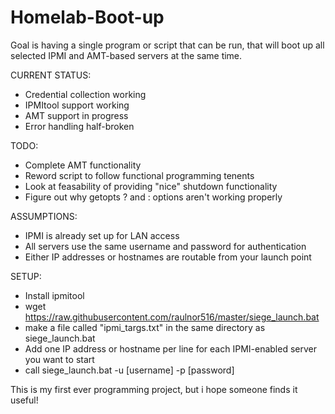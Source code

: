 # Homelab-Boot-up

Goal is having a single program or script that can be run, that will boot up all selected IPMI and AMT-based servers at the same time.

CURRENT STATUS:
 - Credential collection working
 - IPMItool support working
 - AMT support in progress
 - Error handling half-broken

TODO:
 - Complete AMT functionality
 - Reword script to follow functional programming tenents
 - Look at feasability of providing "nice" shutdown functionality
 - Figure out why getopts ? and : options aren't working properly
 
ASSUMPTIONS:
 - IPMI is already set up for LAN access
 - All servers use the same username and password for authentication
 - Either IP addresses or hostnames are routable from your launch point
 
SETUP:
 - Install ipmitool
 - wget https://raw.githubusercontent.com/raulnor516/master/siege_launch.bat
 - make a file called "ipmi_targs.txt" in the same directory as siege_launch.bat
 - Add one IP address or hostname per line for each IPMI-enabled server you want to start
 - call siege_launch.bat -u [username] -p [password]
 
 This is my first ever programming project, but i hope someone finds it useful!
